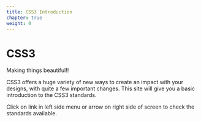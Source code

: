 ```yaml
---
title: CSS3 Introduction
chapter: true
weight: 0
---
```





<div class="padding highlightable">
  <h1>CSS3</h1>
  <p>
    Making things beautiful!!
  </p>
  <p>
      CSS3 offers a huge variety of new ways to create an impact with your designs, with quite a few important changes.
      This site will give you a  basic introduction to the CSS3 standards.
  </p>

  <p>
    Click on link in left side menu or arrow on right side of screen to check the standards available.
  </p>
  <p><i class="fa fa-heart fa-4x"></i></p>
</div>
